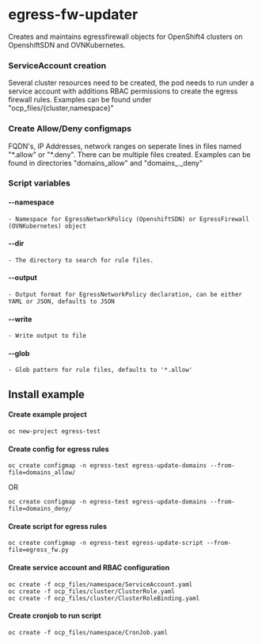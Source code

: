 # egress-fw-updater

Creates and maintains egressfirewall objects for OpenShift4 clusters on OpenshiftSDN and OVNKubernetes.

### ServiceAccount creation

Several cluster resources need to be created, the pod needs to run under a service account with additions RBAC permissions to create the egress firewall rules. Examples can be found under "ocp_files/{cluster,namespace}"

### Create Allow/Deny configmaps

FQDN's, IP Addresses, network ranges on seperate lines in files named "\*.allow" or "\*.deny". There can be multiple files created. Examples can be found in directories "domains_allow" and "domains_._deny"

### Script variables

#### --namespace
    - Namespace for EgressNetworkPolicy (OpenshiftSDN) or EgressFirewall (OVNKubernetes) object
#### --dir
    - The directory to search for rule files.
#### --output
    - Output format for EgressNetworkPolicy declaration, can be either YAML or JSON, defaults to JSON
#### --write
    - Write output to file
#### --glob
    - Glob pattern for rule files, defaults to '*.allow'

## Install example

#### Create example project

```
oc new-project egress-test
```
#### Create config for egress rules
```
oc create configmap -n egress-test egress-update-domains --from-file=domains_allow/
```
OR
```
oc create configmap -n egress-test egress-update-domains --from-file=domains_deny/
```
#### Create script for egress rules
```
oc create configmap -n egress-test egress-update-script --from-file=egress_fw.py
```

#### Create service account and RBAC configuration
```
oc create -f ocp_files/namespace/ServiceAccount.yaml
oc create -f ocp_files/cluster/ClusterRole.yaml
oc create -f ocp_files/cluster/ClusterRoleBinding.yaml
```

#### Create cronjob to run script
```
oc create -f ocp_files/namespace/CronJob.yaml
```